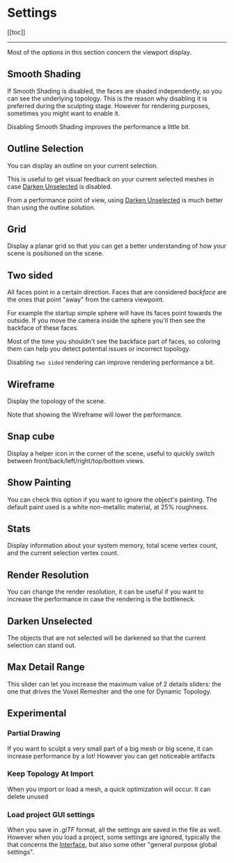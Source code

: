 # Settings

[[toc]]

---

Most of the options in this section concern the viewport display.

## Smooth Shading
If Smooth Shading is disabled, the faces are shaded independently, so you can see the underlying topology.
This is the reason why disabling it is preferred during the sculpting stage.
However for rendering purposes, sometimes you might want to enable it.

Disabling Smooth Shading improves the performance a little bit.

## Outline Selection
You can display an outline on your current selection.

This is useful to get visual feedback on your current selected meshes in case [Darken Unselected](#darken-unselected) is disabled.

From a performance point of view, using [Darken Unselected](#darken-unselected) is much better than using the outline solution.

## Grid
Display a planar grid so that you can get a better understanding of how your scene is positioned on the scene.

## Two sided
All faces point in a certain direction.
Faces that are considered *backface* are the ones that point "away" from the camera viewpoint.

For example the startup simple sphere will have its faces point towards the outside.
If you move the camera inside the sphere you'll then see the backface of these faces.

Most of the time you shouldn't see the backface part of faces, so coloring them can help you detect potential issues or incorrect topology.

Disabling `two sided` rendering can improve rendering performance a bit.


## Wireframe
Display the topology of the scene.

Note that showing the Wireframe will lower the performance.


## Snap cube

Display a helper icon in the corner of the scene, useful to quickly switch between front/back/left/right/top/bottom views.

## Show Painting
You can check this option if you want to ignore the object's painting.
The default paint used is a white non-metallic material, at 25% roughness.

## Stats
Display information about your system memory, total scene vertex count, and the current selection vertex count.


## Render Resolution
You can change the render resolution, it can be useful if you want to increase the performance in case the rendering is the bottleneck.


## Darken Unselected
The objects that are not selected will be darkened so that the current selection can stand out.


## Max Detail Range
This slider can let you increase the maximum value of 2 details sliders: the one that drives the Voxel Remesher and the one for Dynamic Topology.


## Experimental
### Partial Drawing
If you want to sculpt a very small part of a big mesh or big scene, it can increase performance by a lot!
However you can get noticeable artifacts

<!--
### Sculpt Parallel
You should let this option disabled.
 -->

### Keep Topology At Import
When you import or load a mesh, a quick optimization will occur.
It can delete unused

### Load project GUI settings
When you save in *.glTF* format, all the settings are saved in the file as well.
However when you load a project, some settings are ignored, typically the that concerns the [Interface](interface.md), but also some other "general purpose global settings".



